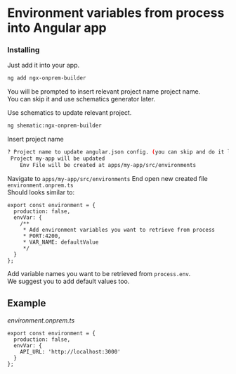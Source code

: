 # Environment variables from process into Angular app


### Installing
Just add it into your app.

```bash
ng add ngx-onprem-builder
```

You will be prompted to insert relevant project name project name.  
You can skip it and use schematics generator later. 

Use schematics to update relevant project.

```bash
ng shematic:ngx-onprem-builder
```

Insert project name 
```bash
? Project name to update angular.json config. (you can skip and do it later using schematics or manually) my-app
 Project my-app will be updated
    Env File will be created at apps/my-app/src/environments
```

Navigate to `apps/my-app/src/environments` 
End open new created file `environment.onprem.ts`  
Should looks similar to: 

```angular2
export const environment = {
  production: false,
  envVar: {
    /**
     * Add environment variables you want to retrieve from process
     * PORT:4200,
     * VAR_NAME: defaultValue
     */
  }
};
```

Add variable names you want to be retrieved from `process.env`.  
We suggest you to add default values too. 

## Example

_environment.onprem.ts_
```angular2
export const environment = {
  production: false,
  envVar: {
    API_URL: 'http://localhost:3000'
  }
};
```
